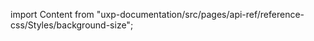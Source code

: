 
import Content from "uxp-documentation/src/pages/api-ref/reference-css/Styles/background-size";

<Content query="product=photoshop"/>
